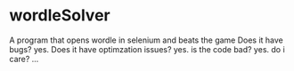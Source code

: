 # wordleSolver
A program that opens wordle in selenium and beats the game
Does it have bugs?
yes.
Does it have optimzation issues?
yes.
is the code bad?
yes.
do i care?
...

